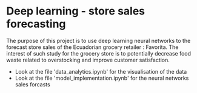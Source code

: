 # Deep learning - store sales forecasting

The purpose of this project is to use deep learning neural networks to the forecast store sales of the Ecuadorian grocery retailer : Favorita. The interest of such study for the grocery store is to potentially decrease food waste related to overstocking and improve customer satisfaction.

- Look at the file 'data_analytics.ipynb' for the visualisation of the data
- Look at the file 'model_implementation.ipynb' for the neural networks sales forcasts
